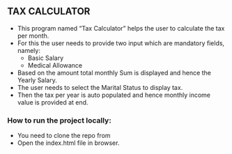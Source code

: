 ## TAX CALCULATOR ##
- This program named “Tax Calculator” helps the user to calculate the tax per month. 
- For this the user needs to provide two input which are mandatory fields, namely:
    - Basic Salary 
    - Medical Allowance
- Based on the amount total monthly Sum is displayed and hence the Yearly Salary. 
- The user needs to select the Marital Status to display tax.
- Then the tax per year is auto populated and hence monthly income value is provided at end. 

### How to run the project locally: ###
- You need to clone the repo from 
- Open the index.html file in browser.
